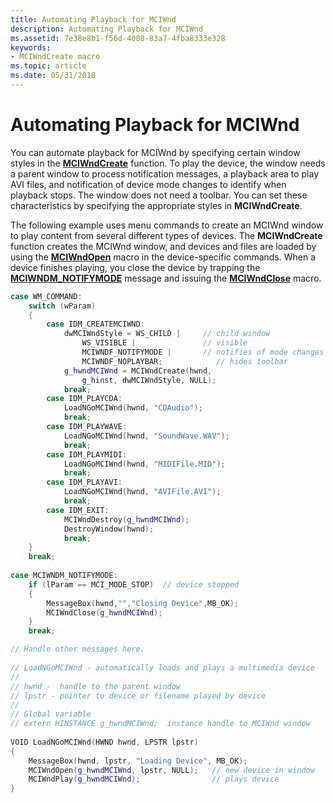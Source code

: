 ```yaml
---
title: Automating Playback for MCIWnd
description: Automating Playback for MCIWnd
ms.assetid: 7e38e8b1-f56d-4008-83a7-4fba8333e328
keywords:
- MCIWndCreate macro
ms.topic: article
ms.date: 05/31/2018
---
```


# Automating Playback for MCIWnd

You can automate playback for MCIWnd by specifying certain window styles in the [**MCIWndCreate**](/windows/desktop/api/Vfw/nf-vfw-mciwndcreatea) function. To play the device, the window needs a parent window to process notification messages, a playback area to play AVI files, and notification of device mode changes to identify when playback stops. The window does not need a toolbar. You can set these characteristics by specifying the appropriate styles in **MCIWndCreate**.

The following example uses menu commands to create an MCIWnd window to play content from several different types of devices. The **MCIWndCreate** function creates the MCIWnd window, and devices and files are loaded by using the [**MCIWndOpen**](/windows/desktop/api/Vfw/nf-vfw-mciwndopen) macro in the device-specific commands. When a device finishes playing, you close the device by trapping the [**MCIWNDM\_NOTIFYMODE**](mciwndm-notifymode.md) message and issuing the [**MCIWndClose**](/windows/desktop/api/Vfw/nf-vfw-mciwndclose) macro.


```C++
case WM_COMMAND: 
    switch (wParam) 
    { 
        case IDM_CREATEMCIWND: 
            dwMCIWndStyle = WS_CHILD |     // child window
                WS_VISIBLE |               // visible
                MCIWNDF_NOTIFYMODE |       // notifies of mode changes
                MCIWNDF_NOPLAYBAR;            // hides toolbar 
            g_hwndMCIWnd = MCIWndCreate(hwnd, 
                g_hinst, dwMCIWndStyle, NULL); 
            break; 
        case IDM_PLAYCDA: 
            LoadNGoMCIWnd(hwnd, "CDAudio"); 
            break; 
        case IDM_PLAYWAVE: 
            LoadNGoMCIWnd(hwnd, "SoundWave.WAV"); 
            break; 
        case IDM_PLAYMIDI: 
            LoadNGoMCIWnd(hwnd, "MIDIFile.MID"); 
            break; 
        case IDM_PLAYAVI: 
            LoadNGoMCIWnd(hwnd, "AVIFile.AVI"); 
            break; 
        case IDM_EXIT: 
            MCIWndDestroy(g_hwndMCIWnd); 
            DestroyWindow(hwnd); 
            break; 
    } 
    break; 
 
case MCIWNDM_NOTIFYMODE: 
    if (lParam == MCI_MODE_STOP)  // device stopped
    { 
        MessageBox(hwnd,"","Closing Device",MB_OK); 
        MCIWndClose(g_hwndMCIWnd); 
    } 
    break; 

// Handle other messages here. 
 
// LoadNGoMCIWnd - automatically loads and plays a multimedia device 
// 
// hwnd -  handle to the parent window 
// lpstr - pointer to device or filename played by device 
// 
// Global variable 
// extern HINSTANCE g_hwndMCIWnd;  instance handle to MCIWnd window 
 
VOID LoadNGoMCIWnd(HWND hwnd, LPSTR lpstr) 
{ 
    MessageBox(hwnd, lpstr, "Loading Device", MB_OK); 
    MCIWndOpen(g_hwndMCIWnd, lpstr, NULL);   // new device in window 
    MCIWndPlay(g_hwndMCIWnd);                // plays device 
} 
```



 

 




